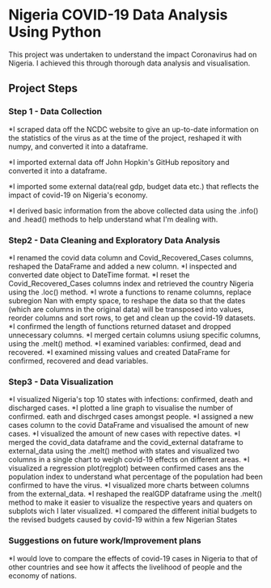 # Nigeria COVID-19 Data Analysis Using Python

This project was undertaken to understand the impact Coronavirus had on Nigeria. I achieved this through thorough data analysis and visualisation.

## Project Steps

### Step 1 - Data Collection

*I scraped data off the NCDC website to give an up-to-date information on the statistics of the virus as at the time of the project, reshaped it with numpy, and converted it into a dataframe.

*I imported external data off John Hopkin's GitHub repository and converted it into a dataframe.

*I imported some external data(real gdp, budget data etc.) that reflects the impact of covid-19 on Nigeria's economy.

*I derived basic information from the above collected data using the .info() and .head() methods to help understand what I'm dealing with.

### Step2 - Data Cleaning and Exploratory Data Analysis

*I renamed the covid data column and Covid_Recovered_Cases columns, reshaped the DataFrame and added a new column.
*I inspected and converted date object to DateTime format.
*I reset the Covid_Recovered_Cases columns index and retrieved the country Nigeria using the .loc() method.
*I wrote a functions to rename columns, replace subregion Nan with empty space, to reshape the data so that the dates (which are columns in the original data) will be transposed into values, reorder columns and sort rows, to get and clean up the covid-19 datasets.
*I confirmed the length of  functions returned dataset and dropped unnecessary columns.
*I merged certain columns usiung specific columns, using the .melt() method.
*I examined variables: confirmed, dead and recovered.
*I examined missing values and created DataFrame for confirmed, recovered and dead variables.


### Step3 - Data Visualization

*I visualized Nigeria's top 10 states with infections: confirmed, death and discharged cases.
*I plotted a line graph to visualise the number of confirmed. eath and dischrged cases amongst people.
*I assigned a  new cases column to the covid DataFrame and visualised the amount of new cases.
*I visualized the amount of new cases with repective dates.
*I merged the covid_data dataframe and the covid_external dataframe to external_data using the .melt() method with states and visualized two columns in a single chart to weigh covid-19 effects on different areas.
*I visualized a regression plot(regplot) between confirmed cases ans the population index to understand what percentage of the population had been confirmed to have the virus.
*I visualized more charts between columns from the external_data.
*I reshaped the realGDP dataframe using the .melt() method to make it easier to visualize the respective years and quaters on subplots wich I later visualized.
*I compared the different initial budgets to the revised budgets caused by covid-19 within a few Nigerian States

### Suggestions on future work/Improvement plans

*I would love to compare the effects of covid-19 cases in Nigeria to that of other countries and see how it affects the livelihood of people and the economy of nations.
